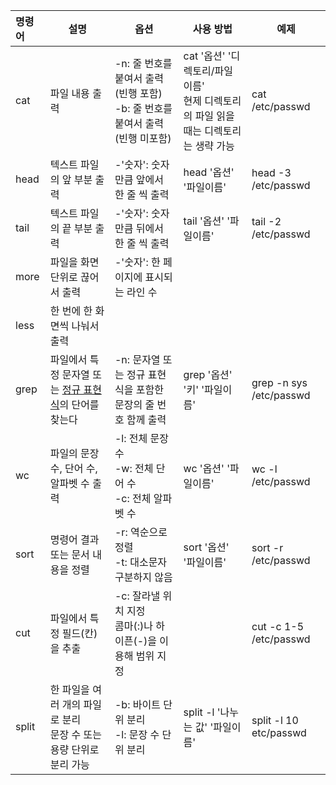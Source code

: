 | 명령어 | 설명 | 옵션 | 사용 방법 | 예제 |
| :--- | ---- | ---- | ---- | ---- |
| cat | 파일 내용 출력 | -n: 줄 번호를 붙여서 출력(빈행 포함)<br>-b: 줄 번호를 붙여서 출력(빈행 미포함) | cat '옵션' '디렉토리/파일이름'<br>현제 디렉토리의 파일 읽을 때는 디렉토리는 생략 가능 | cat /etc/passwd |
| head | 텍스트 파일의 앞 부분 출력 | -'숫자': 숫자 만큼 앞에서 한 줄 씩 출력 | head '옵션' '파일이름' | head -3 /etc/passwd |
| tail | 텍스트 파일의 끝 부분 출력 | -'숫자': 숫자 만큼 뒤에서 한 줄 씩 출력 | tail '옵션' '파일이름' | tail -2 /etc/passwd |
| more | 파일을 화면 단위로 끊어서 출력 | -'숫자': 한 페이지에 표시되는 라인 수 |  |  |
| less | 한 번에 한 화면씩 나눠서 출력 |  |  |  |
| grep | 파일에서 특정 문자열 또는 [정규 표현식](정규표현식.md)의 단어를 찾는다 | -n: 문자열 또는 정규 표현식을 포함한 문장의 줄 번호 함께 출력 | grep '옵션' '키' '파일이름' | grep -n sys /etc/passwd |
| wc | 파일의 문장 수, 단어 수, 알파벳 수 출력 | -l: 전체 문장 수<br>-w: 전체 단어 수<br>-c: 전체 알파벳 수 | wc '옵션' '파일이름' | wc -l /etc/passwd |
| sort | 명령어 결과 또는 문서 내용을 정렬 | -r: 역순으로 정렬<br>-t: 대소문자 구분하지 않음 | sort '옵션' '파일이름' | sort -r /etc/passwd |
| cut | 파일에서 특정 필드(칸)을 추출 | -c: 잘라낼 위치 지정<br>콤마(:)나 하이픈(-)을 이용해 범위 지정 |  | cut -c 1-5 /etc/passwd |
| split | 한 파일을 여러 개의 파일로 분리<br>문장 수 또는 용량 단위로 분리 가능 | -b: 바이트 단위 분리<br>-l: 문장 수 단위 분리 | split -l '나누는 값' '파일이름' | split -l 10 etc/passwd |
